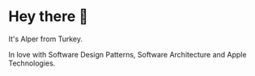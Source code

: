 
# Hey there 👋  

It's Alper from Turkey.

In love with Software Design Patterns, Software Architecture and Apple Technologies.


